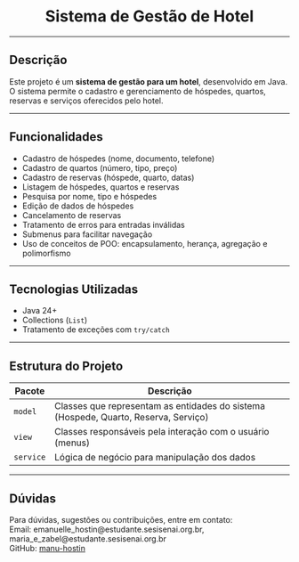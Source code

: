<h1 style="text-align: center;">Sistema de Gestão de Hotel</h1>

---

## Descrição

Este projeto é um **sistema de gestão para um hotel**, desenvolvido em Java. O sistema permite o cadastro e gerenciamento de hóspedes, quartos, reservas e serviços oferecidos pelo hotel.

---

## Funcionalidades

- Cadastro de hóspedes (nome, documento, telefone)
- Cadastro de quartos (número, tipo, preço)
- Cadastro de reservas (hóspede, quarto, datas)
- Listagem de hóspedes, quartos e reservas
- Pesquisa por nome, tipo e hóspedes
- Edição de dados de hóspedes
- Cancelamento de reservas
- Tratamento de erros para entradas inválidas
- Submenus para facilitar navegação
- Uso de conceitos de POO: encapsulamento, herança, agregação e polimorfismo

---

## Tecnologias Utilizadas

- Java 24+
- Collections (`List`)
- Tratamento de exceções com `try/catch`

---

## Estrutura do Projeto

| Pacote    | Descrição                                                            |
|-----------|----------------------------------------------------------------------|
| `model`   | Classes que representam as entidades do sistema (Hospede, Quarto, Reserva, Serviço) |
| `view`    | Classes responsáveis pela interação com o usuário (menus)            |
| `service` | Lógica de negócio para manipulação dos dados                         |

---

## Dúvidas 
<p class="contact">
Para dúvidas, sugestões ou contribuições, entre em contato:<br>
Email: emanuelle_hostin@estudante.sesisenai.org.br, maria_e_zabel@estudante.sesisenai.org.br
<br>
GitHub: <a href="https://github.com/manu-hostin">manu-hostin</a>
</p>

